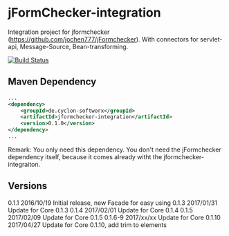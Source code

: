 # jFormChecker-integration

Integration project for jformchecker (https://github.com/jochen777/jFormchecker). With connectors for servlet-api, Message-Source, Bean-transforming. 


[![Build Status](https://travis-ci.org/jochen777/jFormchecker.svg?branch=master)](https://travis-ci.org/jochen777/jFormchecker)



## Maven Dependency


```xml
...
<dependency>
    <groupId>de.cyclon-softworx</groupId>
    <artifactId>jformchecker-integration</artifactId>
    <version>0.1.0</version>
</dependency>
...
```

Remark: You only need this dependency. You don't need the jFormchecker dependency itself, because it comes already witht the jformchecker-integraiton.

## Versions

0.1.1 2016/10/19 Initial release, new Facade for easy using
0.1.3 2017/01/31 Update for Core 0.1.3
0.1.4 2017/02/01 Update for Core 0.1.4
0.1.5 2017/02/09 Update for Core 0.1.5
0.1.6-9 2017/xx/xx Update for Core 
0.1.10 2017/04/27 Update for Core 0.1.10, add trim to elements

